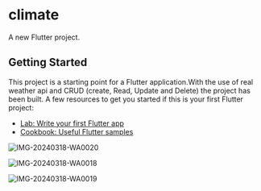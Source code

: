 # climate

A new Flutter project.

## Getting Started

This project is a starting point for a Flutter application.With the use of real weather api and CRUD (create, Read, Update and Delete) the project has been built.
A few resources to get you started if this is your first Flutter project:

- [Lab: Write your first Flutter app](https://docs.flutter.dev/get-started/codelab)
- [Cookbook: Useful Flutter samples](https://docs.flutter.dev/cookbook)

![IMG-20240318-WA0020](https://github.com/Manas-Jungade/climate_app/assets/144580143/41cdc7e0-3210-473a-8e66-e83d6f2f5625)

![IMG-20240318-WA0018](https://github.com/Manas-Jungade/climate_app/assets/144580143/c17c5317-f013-40bb-ba45-fe4d0991dd80)

![IMG-20240318-WA0019](https://github.com/Manas-Jungade/climate_app/assets/144580143/e7ac135d-cb38-4969-8ced-8f10d8994229)

